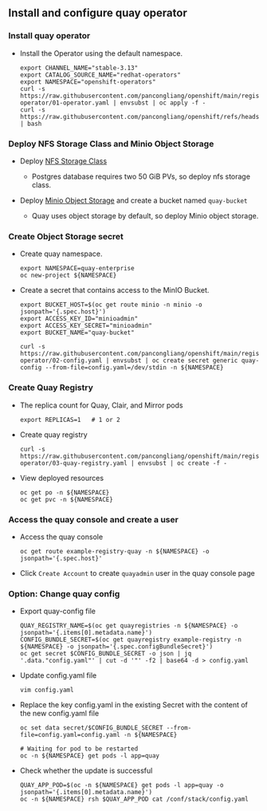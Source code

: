 ## Install and configure quay operator

### Install quay operator

* Install the Operator using the default namespace.
  ```
  export CHANNEL_NAME="stable-3.13"
  export CATALOG_SOURCE_NAME="redhat-operators"
  export NAMESPACE="openshift-operators"
  curl -s https://raw.githubusercontent.com/pancongliang/openshift/main/registry/quay-operator/01-operator.yaml | envsubst | oc apply -f -
  curl -s https://raw.githubusercontent.com/pancongliang/openshift/refs/heads/main/operator/approve_ip.sh | bash
  ```

### Deploy NFS Storage Class and Minio Object Storage

* Deploy [NFS Storage Class](https://github.com/pancongliang/openshift/blob/main/storage/nfs-sc/readme.md)
  - Postgres database requires two 50 GiB PVs, so deploy nfs storage class.

* Deploy [Minio Object Storage](https://github.com/pancongliang/openshift/blob/main/storage/minio/readme.md#options-c-deploying-minio-with-nfs-storageclass-as-the-backend-storage) and create a bucket named `quay-bucket`
  - Quay uses object storage by default, so deploy Minio object storage.

### Create Object Storage secret

* Create quay namespace.
  ```
  export NAMESPACE=quay-enterprise
  oc new-project ${NAMESPACE}
  ```

* Create a secret that contains access to the MinIO Bucket.
  ```
  export BUCKET_HOST=$(oc get route minio -n minio -o jsonpath='{.spec.host}')
  export ACCESS_KEY_ID="minioadmin"
  export ACCESS_KEY_SECRET="minioadmin"
  export BUCKET_NAME="quay-bucket"

  curl -s https://raw.githubusercontent.com/pancongliang/openshift/main/registry/quay-operator/02-config.yaml | envsubst | oc create secret generic quay-config --from-file=config.yaml=/dev/stdin -n ${NAMESPACE}
  ```

### Create Quay Registry 

* The replica count for Quay, Clair, and Mirror pods
  ```
  export REPLICAS=1   # 1 or 2
  ```
* Create quay registry
  ```
  curl -s https://raw.githubusercontent.com/pancongliang/openshift/main/registry/quay-operator/03-quay-registry.yaml | envsubst | oc create -f -
  ```

* View deployed resources
  ```
  oc get po -n ${NAMESPACE}
  oc get pvc -n ${NAMESPACE}
  ```

### Access the quay console and create a user

* Access the quay console
  ```
  oc get route example-registry-quay -n ${NAMESPACE} -o jsonpath='{.spec.host}'
  ```

* Click `Create Account` to create `quayadmin` user in the quay console page


### Option: Change quay config

* Export quay-config file
  ```
  QUAY_REGISTRY_NAME=$(oc get quayregistries -n ${NAMESPACE} -o jsonpath='{.items[0].metadata.name}')
  CONFIG_BUNDLE_SECRET=$(oc get quayregistry example-registry -n ${NAMESPACE} -o jsonpath='{.spec.configBundleSecret}')
  oc get secret $CONFIG_BUNDLE_SECRET -o json | jq '.data."config.yaml"' | cut -d '"' -f2 | base64 -d > config.yaml
  ```
  
* Update config.yaml file
  ```
  vim config.yaml
  ```

* Replace the key config.yaml in the existing Secret with the content of the new config.yaml file
  ```
  oc set data secret/$CONFIG_BUNDLE_SECRET --from-file=config.yaml=config.yaml -n ${NAMESPACE}

  # Waiting for pod to be restarted
  oc -n ${NAMESPACE} get pods -l app=quay
  ```

* Check whether the update is successful
  ```
  QUAY_APP_POD=$(oc -n ${NAMESPACE} get pods -l app=quay -o jsonpath='{.items[0].metadata.name}')
  oc -n ${NAMESPACE} rsh $QUAY_APP_POD cat /conf/stack/config.yaml
  ```
